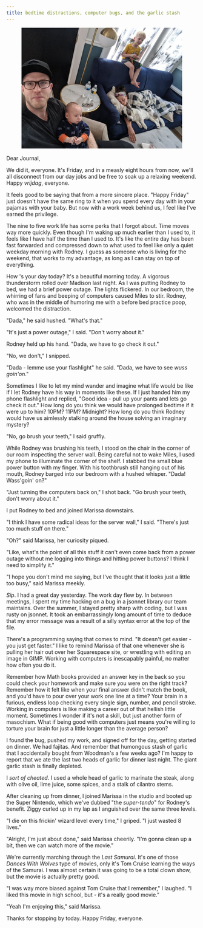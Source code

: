 ```yaml
---
title: bedtime distractions, computer bugs, and the garlic stash
---
```


<figure>
  <a href="/images/banners/2020-08-28.jpg">
    <img alt="banner" src="/images/banners/2020-08-28.jpg"/>
  </a>
</figure>

Dear Journal,

We did it, everyone.  It's Friday, and in a measly eight hours from
now, we'll all disconnect from our day jobs and be free to soak up a
relaxing weekend.  Happy _vrijdag_, everyone.

It feels good to be saying that from a more sincere place.  "Happy
Friday" just doesn't have the same ring to it when you spend every day
with in your pajamas with your baby.  But now with a work week behind
us, I feel like I've earned the privilege.

The nine to five work life has some perks that I forgot about.  Time
moves way more quickly.  Even though I'm waking up much earlier than I
used to, it feels like I have half the time than I used to.  It's like
the entire day has been fast forwarded and compressed down to what
used to feel like only a quiet weekday morning with Rodney.  I guess
as someone who is living for the weekend, that works to my advantage,
as long as I can stay on top of everything.

How 's your day today?  It's a beautiful morning today.  A vigorous
thunderstorm rolled over Madison last night.  As I was putting Rodney
to bed, we had a brief power outage.  The lights flickered.  In our
bedroom, the whirring of fans and beeping of computers caused Miles to
stir.  Rodney, who was in the middle of humoring me with a before bed
practice poop, welcomed the distraction.

"Dada," he said hushed.  "What's that."

"It's just a power outage," I said.  "Don't worry about it."

Rodney held up his hand.  "Dada, we have to go check it out."

"No, we don't," I snipped.

"Dada - lemme use your flashlight" he said.  "Dada, we have to see
_wuss goin'on_."

Sometimes I like to let my mind wander and imagine what life would be
like if I let Rodney have his way in moments like these.  If I just
handed him my phone flashlight and replied, "Good idea - pull up your
pants and lets go check it out."  How long do you think we would have
prolonged bedtime if it were up to him?  10PM?  11PM?  Midnight?  How
long do you think Rodney would have us aimlessly stalking around the
house solving an imaginary mystery?

"No, go brush your teeth," I said gruffly.

While Rodney was brushing his teeth, I stood on the chair in the
corner of our room inspecting the server wall.  Being careful not to
wake Miles, I used my phone to illuminate the corner of the shelf.  I
stabbed the small blue power button with my finger.  With his
toothbrush still hanging out of his mouth, Rodney barged into our
bedroom with a hushed whisper.  "Dada!  Wass'goin' on?"

"Just turning the computers back on," I shot back.  "Go brush your
teeth, don't worry about it."

I put Rodney to bed and joined Marissa downstairs.

"I think I have some radical ideas for the server wall," I said.
"There's just too much stuff on there."

"Oh?" said Marissa, her curiosity piqued.

"Like, what's the point of all this stuff it can't even come back from
a power outage without me logging into things and hitting power
buttons?  I think I need to simplify it."

"I hope you don't mind me saying, but I've thought that it looks just
a little too busy," said Marissa meekly.

_Sip_.  I had a great day yesterday.  The work day flew by.  In
between meetings, I spent my time hacking on a bug in a jsonnet
library our team maintains.  Over the summer, I stayed pretty sharp
with coding, but I was rusty on jsonnet.  It took an embarrassingly
long amount of time to deduce that my error message was a result of a
silly syntax error at the top of the file.

There's a programming saying that comes to mind.  "It doesn't get
easier - you just get faster."  I like to remind Marissa of that one
whenever she is pulling her hair out over her Squarespace site, or
wrestling with editing an image in GIMP.  Working with computers is
inescapably painful, no matter how often you do it.

Remember how Math books provided an answer key in the back so you
could check your homework and make sure you were on the right track?
Remember how it felt like when your final answer didn't match the
book, and you'd have to pour over your work one line at a time?  Your
brain in a furious, endless loop checking every single sign, number,
and pencil stroke.  Working in computers is like making a career out
of that hellish little moment.  Sometimes I wonder if it's not a
skill, but just another form of masochism.  What if being good with
computers just means you're willing to torture your brain for just a
little longer than the average person?

I found the bug, pushed my work, and signed off for the day, getting
started on dinner.  We had fajitas.  And remember that humongous stash
of garlic that I accidentally bought from Woodman's a few weeks ago?
I'm happy to report that we ate the last two heads of garlic for
dinner last night.  The giant garlic stash is finally depleted.

I _sort of cheated_.  I used a whole head of garlic to marinate the
steak, along with olive oil, lime juice, some spices, and a stalk of
cilantro stems.

After cleaning up from dinner, I joined Marissa in the studio and
booted up the Super Nintendo, which we've dubbed "the _super-tendo_"
for Rodney's benefit.  Ziggy curled up in my lap as I anguished over
the same three levels.

"I die on this frickin' wizard level every time," I griped.  "I just
wasted 8 lives."

"Alright, I'm just about done," said Marissa cheerily.  "I'm gonna
clean up a bit, then we can watch more of the movie."

We're currently marching through the _Last Samurai_.  It's one of
those _Dances With Wolves_ type of movies, only it's Tom Cruise
learning the ways of the Samurai.  I was almost certain it was going
to be a total clown show, but the movie is actually pretty good.

"I was way more biased against Tom Cruise that I remember," I laughed.
"I liked this movie in high school, but - it's a really good movie."

"Yeah I'm enjoying this," said Marissa.

Thanks for stopping by today.  Happy Friday, everyone.
